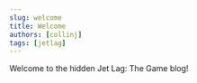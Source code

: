```yaml
---
slug: welcome
title: Welcome
authors: [collinj]
tags: [jetlag]
---
```


Welcome to the hidden Jet Lag: The Game blog!
